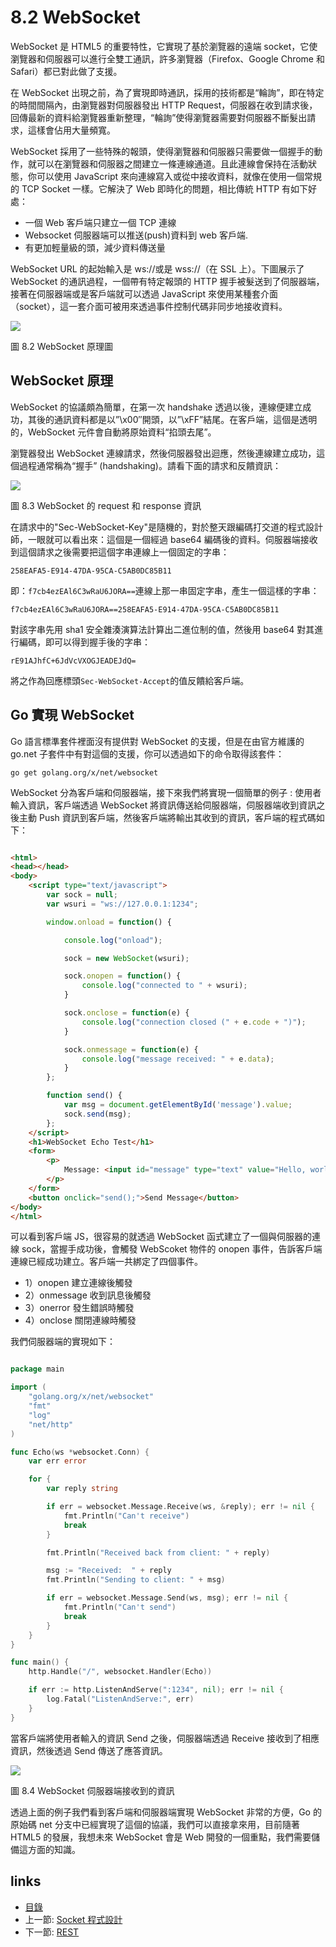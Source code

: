 # 8.2 WebSocket
WebSocket 是 HTML5 的重要特性，它實現了基於瀏覽器的遠端 socket，它使瀏覽器和伺服器可以進行全雙工通訊，許多瀏覽器（Firefox、Google Chrome 和 Safari）都已對此做了支援。

在 WebSocket 出現之前，為了實現即時通訊，採用的技術都是“輪詢”，即在特定的時間間隔內，由瀏覽器對伺服器發出 HTTP Request，伺服器在收到請求後，回傳最新的資料給瀏覽器重新整理，“輪詢”使得瀏覽器需要對伺服器不斷髮出請求，這樣會佔用大量頻寬。

WebSocket 採用了一些特殊的報頭，使得瀏覽器和伺服器只需要做一個握手的動作，就可以在瀏覽器和伺服器之間建立一條連線通道。且此連線會保持在活動狀態，你可以使用 JavaScript 來向連線寫入或從中接收資料，就像在使用一個常規的 TCP Socket 一樣。它解決了 Web 即時化的問題，相比傳統 HTTP 有如下好處：

- 一個 Web 客戶端只建立一個 TCP 連線
- Websocket 伺服器端可以推送(push)資料到 web 客戶端.
- 有更加輕量級的頭，減少資料傳送量

WebSocket URL 的起始輸入是 ws://或是 wss://（在 SSL 上）。下圖展示了 WebSocket 的通訊過程，一個帶有特定報頭的 HTTP 握手被髮送到了伺服器端，接著在伺服器端或是客戶端就可以透過 JavaScript 來使用某種套介面（socket），這一套介面可被用來透過事件控制代碼非同步地接收資料。

![](images/8.2.websocket.png)

圖 8.2 WebSocket 原理圖

## WebSocket 原理
WebSocket 的協議頗為簡單，在第一次 handshake 透過以後，連線便建立成功，其後的通訊資料都是以”\x00″開頭，以”\xFF”結尾。在客戶端，這個是透明的，WebSocket 元件會自動將原始資料“掐頭去尾”。

瀏覽器發出 WebSocket 連線請求，然後伺服器發出迴應，然後連線建立成功，這個過程通常稱為“握手” (handshaking)。請看下面的請求和反饋資訊：

![](images/8.2.websocket2.png)

圖 8.3 WebSocket 的 request 和 response 資訊

在請求中的"Sec-WebSocket-Key"是隨機的，對於整天跟編碼打交道的程式設計師，一眼就可以看出來：這個是一個經過 base64 編碼後的資料。伺服器端接收到這個請求之後需要把這個字串連線上一個固定的字串：

	258EAFA5-E914-47DA-95CA-C5AB0DC85B11

即：`f7cb4ezEAl6C3wRaU6JORA==`連線上那一串固定字串，產生一個這樣的字串：

	f7cb4ezEAl6C3wRaU6JORA==258EAFA5-E914-47DA-95CA-C5AB0DC85B11

對該字串先用 sha1 安全雜湊演算法計算出二進位制的值，然後用 base64 對其進行編碼，即可以得到握手後的字串：

	rE91AJhfC+6JdVcVXOGJEADEJdQ=

將之作為回應標頭`Sec-WebSocket-Accept`的值反饋給客戶端。

## Go 實現 WebSocket
Go 語言標準套件裡面沒有提供對 WebSocket 的支援，但是在由官方維護的 go.net 子套件中有對這個的支援，你可以透過如下的命令取得該套件：

	go get golang.org/x/net/websocket

WebSocket 分為客戶端和伺服器端，接下來我們將實現一個簡單的例子 : 使用者輸入資訊，客戶端透過 WebSocket 將資訊傳送給伺服器端，伺服器端收到資訊之後主動 Push 資訊到客戶端，然後客戶端將輸出其收到的資訊，客戶端的程式碼如下：

```html

<html>
<head></head>
<body>
	<script type="text/javascript">
		var sock = null;
		var wsuri = "ws://127.0.0.1:1234";

		window.onload = function() {

			console.log("onload");

			sock = new WebSocket(wsuri);

			sock.onopen = function() {
				console.log("connected to " + wsuri);
			}

			sock.onclose = function(e) {
				console.log("connection closed (" + e.code + ")");
			}

			sock.onmessage = function(e) {
				console.log("message received: " + e.data);
			}
		};

		function send() {
			var msg = document.getElementById('message').value;
			sock.send(msg);
		};
	</script>
	<h1>WebSocket Echo Test</h1>
	<form>
		<p>
			Message: <input id="message" type="text" value="Hello, world!">
		</p>
	</form>
	<button onclick="send();">Send Message</button>
</body>
</html>

```
可以看到客戶端 JS，很容易的就透過 WebSocket 函式建立了一個與伺服器的連線 sock，當握手成功後，會觸發 WebScoket 物件的 onopen 事件，告訴客戶端連線已經成功建立。客戶端一共綁定了四個事件。

- 1）onopen 建立連線後觸發
- 2）onmessage 收到訊息後觸發
- 3）onerror 發生錯誤時觸發
- 4）onclose 關閉連線時觸發

我們伺服器端的實現如下：

```Go

package main

import (
	"golang.org/x/net/websocket"
	"fmt"
	"log"
	"net/http"
)

func Echo(ws *websocket.Conn) {
	var err error

	for {
		var reply string

		if err = websocket.Message.Receive(ws, &reply); err != nil {
			fmt.Println("Can't receive")
			break
		}

		fmt.Println("Received back from client: " + reply)

		msg := "Received:  " + reply
		fmt.Println("Sending to client: " + msg)

		if err = websocket.Message.Send(ws, msg); err != nil {
			fmt.Println("Can't send")
			break
		}
	}
}

func main() {
	http.Handle("/", websocket.Handler(Echo))

	if err := http.ListenAndServe(":1234", nil); err != nil {
		log.Fatal("ListenAndServe:", err)
	}
}

```
當客戶端將使用者輸入的資訊 Send 之後，伺服器端透過 Receive 接收到了相應資訊，然後透過 Send 傳送了應答資訊。

![](images/8.2.websocket3.png)

圖 8.4 WebSocket 伺服器端接收到的資訊

透過上面的例子我們看到客戶端和伺服器端實現 WebSocket 非常的方便，Go 的原始碼 net 分支中已經實現了這個的協議，我們可以直接拿來用，目前隨著 HTML5 的發展，我想未來 WebSocket 會是 Web 開發的一個重點，我們需要儲備這方面的知識。


## links
   * [目錄](<preface.md>)
   * 上一節: [Socket 程式設計](<08.1.md>)
   * 下一節: [REST](<08.3.md>)
